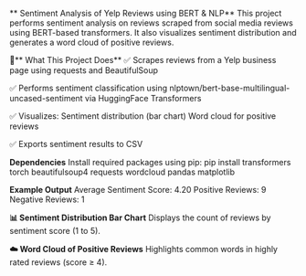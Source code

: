 ** Sentiment Analysis of Yelp Reviews using BERT & NLP**
This project performs sentiment analysis on reviews scraped from social media reviews using BERT-based transformers. It also visualizes sentiment distribution and generates a word cloud of positive reviews.

🧠** What This Project Does**
✅ Scrapes reviews from a Yelp business page using requests and BeautifulSoup

✅ Performs sentiment classification using nlptown/bert-base-multilingual-uncased-sentiment via HuggingFace Transformers

✅ Visualizes:
  Sentiment distribution (bar chart)
  Word cloud for positive reviews

✅ Exports sentiment results to CSV

**Dependencies**
Install required packages using pip:
pip install transformers torch beautifulsoup4 requests wordcloud pandas matplotlib

**Example Output**
Average Sentiment Score: 4.20
Positive Reviews: 9
Negative Reviews: 1

**📊 Sentiment Distribution Bar Chart**
Displays the count of reviews by sentiment score (1 to 5).

**☁️ Word Cloud of Positive Reviews**
Highlights common words in highly rated reviews (score ≥ 4).

